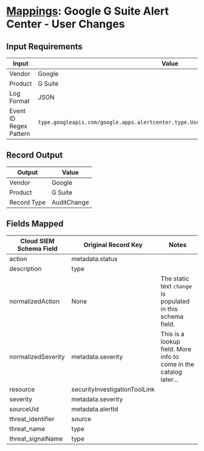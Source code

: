 # [Mappings](README.md): Google G Suite Alert Center - User Changes

## Input Requirements

|Input|Value|
|-----|-----|
|Vendor|Google|
|Product|G Suite|
|Log Format|JSON|
|Event ID Regex Pattern|`type.googleapis.com/google.apps.alertcenter.type.UserChanges\|alert_center.UserChanges`|

## Record Output

|Output|Value|
|------|-----|
|Vendor|Google|
|Product|G Suite|
|Record Type|AuditChange|

## Fields Mapped

|Cloud SIEM Schema Field|Original Record Key|Notes|
|-----------------------|-------------------|-----|
|action|metadata.status||
|description|type||
|normalizedAction|None|The static text `change` is populated in this schema field.|
|normalizedSeverity|metadata.severity|This is a lookup field. More info to come in the catalog later...|
|resource|securityInvestigationToolLink||
|severity|metadata.severity||
|sourceUid|metadata.alertId||
|threat_identifier|source||
|threat_name|type||
|threat_signalName|type||

